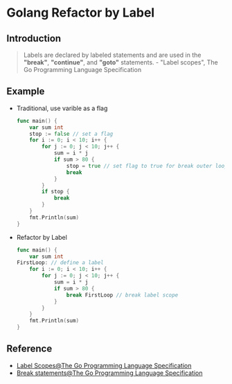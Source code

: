# Golang Refactor by Label

## Introduction

> Labels are declared by labeled statements and are used in the **"break"**, **"continue"**, and **"goto"** statements. - "Label scopes", The Go Programming Language Specification

## Example

* Traditional, use varible as a flag

    ```go
    func main() {
        var sum int
        stop := false // set a flag
        for i := 0; i < 10; i++ {
            for j := 0; j < 10; j++ {
                sum = i * j
                if sum > 80 {
                    stop = true // set flag to true for break outer loop
                    break
                }
            }
            if stop {
                break
            }
        }
        fmt.Println(sum)
    }
    ```

* Refactor by Label

    ```go
    func main() {
        var sum int
    FirstLoop: // define a label
        for i := 0; i < 10; i++ {
            for j := 0; j < 10; j++ {
                sum = i * j
                if sum > 80 {
                    break FirstLoop // break label scope
                }
            }
        }
        fmt.Println(sum)
    }
    ```

## Reference

* [Label Scopes@The Go Programming Language Specification](https://golang.org/ref/spec#Label_scopes)
* [Break statements@The Go Programming Language Specification](https://golang.org/ref/spec#Break_statements)